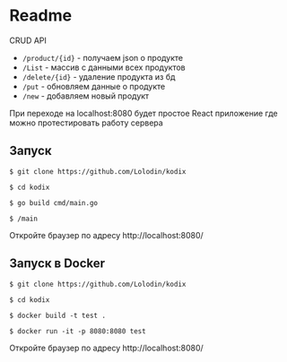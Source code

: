 # Readme
CRUD API
* `/product/{id}` - получаем json о продукте
* `/List` - массив с данными всех продуктов
* `/delete/{id}` - удаление продукта из бд
* `/put` - обновляем данные о продукте
* `/new` - добавляем новый продукт

При переходе на localhost:8080 будет простое React приложение где можно протестировать работу сервера

## Запуск

`$ git clone https://github.com/Lolodin/kodix`

`$ cd kodix`

`$ go build cmd/main.go `

`$ /main`

Откройте браузер по адресу http://localhost:8080/ 

## Запуск в Docker

`$ git clone https://github.com/Lolodin/kodix`

`$ cd kodix`

`$ docker build -t test .`

`$ docker run -it -p 8080:8080 test`

Откройте браузер по адресу http://localhost:8080/ 

